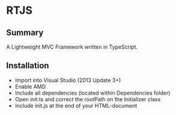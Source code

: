 # RTJS
## Summary
A Lightweight MVC Framework written in TypeScript.
## Installation
 * Import into Visual Studio (2013 Update 3+)
 * Enable AMD
 * Include all dependencies (located within Dependencies folder)
 * Open init.ts and correct the rootPath on the Initializer class
 * Include init.js at the end of your HTML-document
